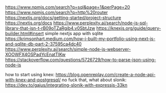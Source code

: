 https://www.npmjs.com/search?q=sql&page=1&perPage=20
https://www.npmjs.com/search?q=http%20router
https://nextjs.org/docs/getting-started/project-structure
https://nextjs.org/docs
https://www.perplexity.ai/search/node-js-sql-library-that-isn-t-rB09oTZaRgib4.v0SbtJzw
https://knexjs.org/guide/query-builder.html#insert
simple nextjs app with sqlite
https://krimsonhart.medium.com/how-i-built-my-portfolio-using-next-js-and-sqlite-db-part-2-37595ca4dc40
https://www.perplexity.ai/search/simple-node-js-webserver-XOOWFX4OSPadYcEnatTIKw
https://stackoverflow.com/questions/5726729/how-to-parse-json-using-node-js

how to start using knex:
https://blog.openreplay.com/create-a-node-api-with-knex-and-postgresql/
no fuck that, what about slonik:
https://dev.to/gajus/integrating-slonik-with-expressjs-33kn
